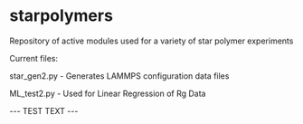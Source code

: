 # starpolymers

Repository of active modules used for a variety of star polymer experiments

Current files:

star_gen2.py - Generates LAMMPS configuration data files

ML_test2.py - Used for Linear Regression of Rg Data

--- TEST TEXT ---
